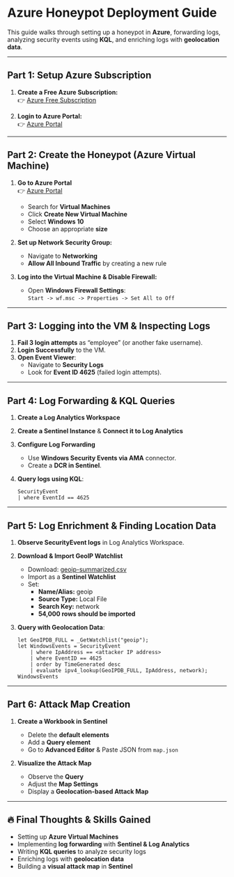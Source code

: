 # Azure Honeypot Deployment Guide

This guide walks through setting up a honeypot in **Azure**, forwarding logs, analyzing security events using **KQL**, and enriching logs with **geolocation data**.

---

## Part 1: Setup Azure Subscription

1. **Create a Free Azure Subscription:**  
   👉 [Azure Free Subscription](https://azure.microsoft.com/en-us/pricing/purchase-options/azure-account)  

2. **Login to Azure Portal:**  
   👉 [Azure Portal](https://portal.azure.com)  

---

## Part 2: Create the Honeypot (Azure Virtual Machine)

1. **Go to Azure Portal**  
   👉 [Azure Portal](https://portal.azure.com)  
   - Search for **Virtual Machines**
   - Click **Create New Virtual Machine**  
   - Select **Windows 10**  
   - Choose an appropriate **size**  

2. **Set up Network Security Group:**
   - Navigate to **Networking**
   - **Allow All Inbound Traffic** by creating a new rule

3. **Log into the Virtual Machine & Disable Firewall:**
   - Open **Windows Firewall Settings**:  
     `Start -> wf.msc -> Properties -> Set All to Off`

---

## Part 3: Logging into the VM & Inspecting Logs

1. **Fail 3 login attempts** as “employee” (or another fake username).
2. **Login Successfully** to the VM.
3. **Open Event Viewer**:
   - Navigate to **Security Logs**  
   - Look for **Event ID 4625** (failed login attempts).

---

## Part 4: Log Forwarding & KQL Queries

1. **Create a Log Analytics Workspace**
2. **Create a Sentinel Instance** & **Connect it to Log Analytics**
3. **Configure Log Forwarding**
   - Use **Windows Security Events via AMA** connector.
   - Create a **DCR in Sentinel**.

4. **Query logs using KQL**:
   ```kql
   SecurityEvent
   | where EventId == 4625
   ```

---

## Part 5: Log Enrichment & Finding Location Data

1. **Observe SecurityEvent logs** in Log Analytics Workspace.
2. **Download & Import GeoIP Watchlist**  
   - Download: [geoip-summarized.csv](#)  
   - Import as a **Sentinel Watchlist**
   - Set:
     - **Name/Alias:** geoip  
     - **Source Type:** Local File  
     - **Search Key:** network  
     - **54,000 rows should be imported**

3. **Query with Geolocation Data**:
   ```kql
   let GeoIPDB_FULL = _GetWatchlist("geoip");
   let WindowsEvents = SecurityEvent
       | where IpAddress == <attacker IP address>
       | where EventID == 4625
       | order by TimeGenerated desc
       | evaluate ipv4_lookup(GeoIPDB_FULL, IpAddress, network);
   WindowsEvents
   ```

---

## Part 6: Attack Map Creation

1. **Create a Workbook in Sentinel**
   - Delete the **default elements**
   - Add a **Query element**
   - Go to **Advanced Editor** & Paste JSON from `map.json`

2. **Visualize the Attack Map**
   - Observe the **Query**  
   - Adjust the **Map Settings**  
   - Display a **Geolocation-based Attack Map**


---

## 🔥 **Final Thoughts & Skills Gained**
- Setting up **Azure Virtual Machines**  
- Implementing **log forwarding** with **Sentinel & Log Analytics**  
- Writing **KQL queries** to analyze security logs  
- Enriching logs with **geolocation data**  
- Building a **visual attack map** in **Sentinel**  
